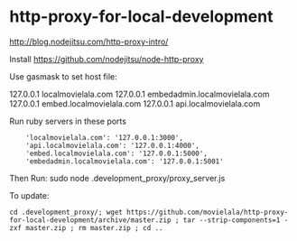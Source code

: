 # http-proxy-for-local-development

http://blog.nodejitsu.com/http-proxy-intro/

Install
https://github.com/nodejitsu/node-http-proxy

Use gasmask to set host file:

127.0.0.1       localmovielala.com
127.0.0.1		embedadmin.localmovielala.com
127.0.0.1 		embed.localmovielala.com
127.0.0.1		api.localmovielala.com


Run ruby servers in these ports

        'localmovielala.com': '127.0.0.1:3000',
        'api.localmovielala.com': '127.0.0.1:4000',
        'embed.localmovielala.com': '127.0.0.1:5000',
        'embedadmin.localmovielala.com': '127.0.0.1:5001'

Then Run:
sudo node .development_proxy/proxy_server.js

To update:
```
cd .development_proxy/; wget https://github.com/movielala/http-proxy-for-local-development/archive/master.zip ; tar --strip-components=1 -zxf master.zip ; rm master.zip ; cd ..
```



 
